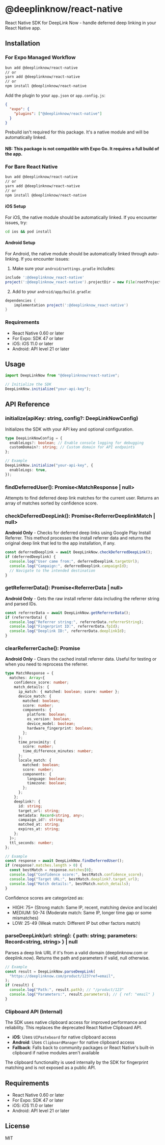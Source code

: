 # @deeplinknow/react-native

React Native SDK for DeepLink Now - handle deferred deep linking in your React Native app.

## Installation

### For Expo Managed Workflow

```sh
bun add @deeplinknow/react-native
// or
yarn add @deeplinknow/react-native
// or
npm install @deeplinknow/react-native
```

Add the plugin to your `app.json` or `app.config.js`:

```json
{
  "expo": {
    "plugins": ["@deeplinknow/react-native"]
  }
}
```

Prebuild isn't required for this package. It's a native module and will be automatically linked.

#### NB: This package is not compatible with Expo Go. It requires a full build of the app.

### For Bare React Native

```sh
bun add @deeplinknow/react-native
// or
yarn add @deeplinknow/react-native
// or
npm install @deeplinknow/react-native
```

#### iOS Setup

For iOS, the native module should be automatically linked. If you encounter issues, try:

```sh
cd ios && pod install
```

#### Android Setup

For Android, the native module should be automatically linked through auto-linking. If you encounter issues:

1. Make sure your `android/settings.gradle` includes:

```gradle
include ':@deeplinknow_react-native'
project(':@deeplinknow_react-native').projectDir = new File(rootProject.projectDir, '../node_modules/@deeplinknow/react-native/android')
```

2. Add to your `android/app/build.gradle`:

```gradle
dependencies {
    implementation project(':@deeplinknow_react-native')
}
```

### Requirements

- React Native 0.60 or later
- For Expo: SDK 47 or later
- iOS: iOS 11.0 or later
- Android: API level 21 or later

## Usage

```typescript
import DeepLinkNow from "@deeplinknow/react-native";

// Initialize the SDK
DeepLinkNow.initialize("your-api-key");
```

## API Reference

### initialize(apiKey: string, config?: DeepLinkNowConfig)

Initializes the SDK with your API key and optional configuration.

```typescript
type DeepLinkNowConfig = {
  enableLogs?: boolean; // Enable console logging for debugging
  customDomain?: string; // Custom domain for API endpoints
};

// Example
DeepLinkNow.initialize("your-api-key", {
  enableLogs: true,
});
```

### findDeferredUser(): Promise<MatchResponse | null>

Attempts to find deferred deep link matches for the current user. Returns an array of matches sorted by confidence score.

### checkDeferredDeepLink(): Promise<ReferrerDeeplinkMatch | null>

**Android Only** - Checks for deferred deep links using Google Play Install Referrer. This method processes the install referrer data and returns the original deep link that led to the app installation, if any.

```typescript
const deferredDeeplink = await DeepLinkNow.checkDeferredDeepLink();
if (deferredDeeplink) {
  console.log("User came from:", deferredDeeplink.targetUrl);
  console.log("Campaign:", deferredDeeplink.campaignId);
  // Navigate to the intended destination
}
```

### getReferrerData(): Promise<ReferrerData | null>

**Android Only** - Gets the raw install referrer data including the referrer string and parsed IDs.

```typescript
const referrerData = await DeepLinkNow.getReferrerData();
if (referrerData) {
  console.log("Referrer string:", referrerData.referrerString);
  console.log("Fingerprint ID:", referrerData.fpId);
  console.log("Deeplink ID:", referrerData.deeplinkId);
}
```

### clearReferrerCache(): Promise<boolean>

**Android Only** - Clears the cached install referrer data. Useful for testing or when you need to reprocess the referrer.

```typescript
type MatchResponse = {
  matches: Array<{
    confidence_score: number;
    match_details: {
      ip_match: { matched: boolean; score: number };
      device_match: {
        matched: boolean;
        score: number;
        components: {
          platform: boolean;
          os_version: boolean;
          device_model: boolean;
          hardware_fingerprint: boolean;
        };
      };
      time_proximity: {
        score: number;
        time_difference_minutes: number;
      };
      locale_match: {
        matched: boolean;
        score: number;
        components: {
          language: boolean;
          timezone: boolean;
        };
      };
    };
    deeplink?: {
      id: string;
      target_url: string;
      metadata: Record<string, any>;
      campaign_id?: string;
      matched_at: string;
      expires_at: string;
    };
  }>;
  ttl_seconds: number;
};

// Example
const response = await DeepLinkNow.findDeferredUser();
if (response?.matches.length > 0) {
  const bestMatch = response.matches[0];
  console.log("Confidence score:", bestMatch.confidence_score);
  console.log("Target URL:", bestMatch.deeplink?.target_url);
  console.log("Match details:", bestMatch.match_details);
}
```

Confidence scores are categorized as:

- HIGH: 75+ (Strong match: Same IP, recent, matching device and locale)
- MEDIUM: 50-74 (Moderate match: Same IP, longer time gap or some mismatches)
- LOW: 25-49 (Weak match: Different IP but other factors match)

### parseDeepLink(url: string): { path: string; parameters: Record<string, string> } | null

Parses a deep link URL if it's from a valid domain (deeplinknow.com or deeplink.now). Returns the path and parameters if valid, null otherwise.

```typescript
// Example
const result = DeepLinkNow.parseDeepLink(
  "https://deeplinknow.com/product/123?ref=email",
);
if (result) {
  console.log("Path:", result.path); // "/product/123"
  console.log("Parameters:", result.parameters); // { ref: "email" }
}
```

### Clipboard API (Internal)

The SDK uses native clipboard access for improved performance and reliability. This replaces the deprecated React Native Clipboard API.

- **iOS**: Uses `UIPasteboard` for native clipboard access
- **Android**: Uses `ClipboardManager` for native clipboard access
- **Fallback**: Falls back to community packages or React Native's built-in clipboard if native modules aren't available

The clipboard functionality is used internally by the SDK for fingerprint matching and is not exposed as a public API.

## Requirements

- React Native 0.60 or later
- For Expo: SDK 47 or later
- iOS: iOS 11.0 or later
- Android: API level 21 or later

## License

MIT
